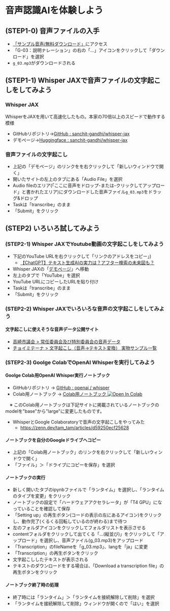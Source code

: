 # 音声認識AIを体験しよう

## (STEP1-0) 音声ファイルの入手

- [「サンプル音声/無料ダウンロード」](http://pro-video.jp/voice/announce/)にアクセス
- 「G-03：説明ナレーション」の右の「…」アイコンをクリックして「ダウンロード」を選択
- `g_03.mp3`がダウンロードされる

## (STEP1-1) Whisper JAXで音声ファイルの文字起こしをしてみよう

### Whisper JAX

WhisperをJAXを用いて高速化したもの。本家の70倍以上のスピードで動作する模様

- GitHubリポジトリ→[GitHub : sanchit-gandhi/whisper-jax](https://github.com/sanchit-gandhi/whisper-jax)
- デモページ→[Huggingface : sanchit-gandhi/whisper-jax](https://huggingface.co/spaces/sanchit-gandhi/whisper-jax)

### 音声ファイルの文字起こし

- 上記の「デモページ」のリンクをを右クリックして「新しいウィンドウで開く」
- 開いたサイトの左上のタブにある「Audio File」を選択
- Audio fileのエリア(「ここに音声をドロップ-または-クリックしてアップロード」と書かれたエリア)にダウンロードした音声ファイル`g_03.mp3`をドラッグ&ドロップ
- Taskは「transcribe」のまま
- 「Submit」をクリック

## (STEP2) いろいろ試してみよう

### (STEP2-1) Whisper JAXでYoutube動画の文字起こしをしてみよう

- 下記のYouTube URLを右クリックして「リンクのアドレスをコピー」)
  - [【ChatGPT】テキスト生成AIの実力は？アフター検索の未来図も？](https://www.youtube.com/watch?v=cxORx5wOeV0)
- Whisper JAXの「[デモページ](https://huggingface.co/spaces/sanchit-gandhi/whisper-jax)」へ移動
- 左上のタブで「YouTube」を選択
- YouTube URLにコピーしたURLを貼り付け
- Taskは「transcribe」のまま
- 「Submit」をクリック

### (STEP2-2) Whisper JAXでいろいろな音声の文字起こしをしてみよう

#### 文字起こしに使えそうな音声データ公開サイト

- [高崎市議会 > 常任委員会及び特別委員会の音声データ](https://www.city.takasaki.gunma.jp/docs/2020050800076/)
- [チョイミテーナ > 文字起こし（音声→テキスト変換） 実物サンプル一覧](https://choimitena.com/Audio/Sample)

### (STEP2-3) Goolge ColabでOpenAI Whisperを実行してみよう

#### Goolge Colab用OpenAI Whisper実行ノートブック

- GitHubリポジトリ → [GitHub : openai / whisper](https://github.com/openai/whisper)
- Colab用ノートブック → [Colab用ノートブック ![Open In Colab](https://colab.research.google.com/assets/colab-badge.svg)](https://colab.research.google.com/github/OkinawaOpenLaboratory/ool-tech-connect/blob/main/OTC20240322/VoiceRecogAI/whisper_large.ipynb)

　※ このColab用ノートブックは下記サイトに掲載されているノートブックのmodelを"base"から"large"に変更したものです。

- WhisperとGoogle Colaboratoryで音声の文字起こしをやってみた
  - https://zenn.dev/tam_tam/articles/d59250ecf25628

#### ノートブックを自分のGoogleドライブへコピー

- 上記の「Colab用ノートブック」のリンクを右クリックして「新しいウィンドウで開く」
- 「ファイル」＞「ドライブにコピーを保存」を選択

#### ノートブックの実行

- 新しく開いたタブのipynbファイルで「ランタイム」を選択し、「ランタイムのタイプを変更」をクリック
- ノートブックの設定で「ハードウェアアクセラレータ」が「T4 GPU」になっていることを確認して保存
- 「Setting up」の再生ボタン(コードの表示の左にあるアイコン)をクリックし、動作完了(くるくる回転しているのが終わる)まで待つ
- 左のフォルダアイコンをクリックしてフォルダリストを表示させる
- contentフォルダをクリックして出てくる「…(縦並び)」をクリックして「アップロード」を選択し、音声ファイル(g_03.mp3)をアップロード
- 「Transcription」のfileNameを「g_03.mp3」、langを「ja」に変更
- 「Transcription」の再生ボタンをクリック
- 文字起こししたテキストが表示される
- テキストのダウンロードをする場合は、「Download a transcription file」の再生ボタンをクリック

#### ノートブック終了時の処理

- 終了時には「ランタイム」＞「ランタイムを接続解除して削除」を選択
- 「ランタイムを接続解除して削除」ウィンドウが開くので「はい」を選択

